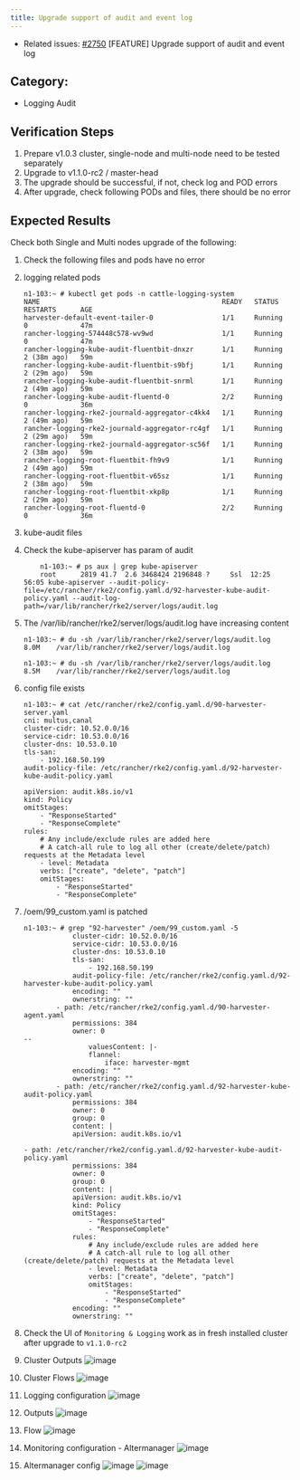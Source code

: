 ```yaml
---
title: Upgrade support of audit and event log
---
```


* Related issues: [#2750](https://github.com/harvester/harvester/issues/2750) [FEATURE] Upgrade support of audit and event log

  
## Category: 
* Logging Audit

## Verification Steps
1. Prepare v1.0.3 cluster, single-node and multi-node need to be tested separately
1. Upgrade to v1.1.0-rc2 / master-head
1. The upgrade should be successful, if not, check log and POD errors
1. After upgrade, check following PODs and files, there should be no error

## Expected Results

Check both Single and Multi nodes upgrade of the following:
1. Check the following files and pods have no error 
1. logging related pods 
    ```
    n1-103:~ # kubectl get pods -n cattle-logging-system
    NAME                                             READY   STATUS    RESTARTS      AGE
    harvester-default-event-tailer-0                 1/1     Running   0             47m
    rancher-logging-574448c578-wv9wd                 1/1     Running   0             47m
    rancher-logging-kube-audit-fluentbit-dnxzr       1/1     Running   2 (38m ago)   59m
    rancher-logging-kube-audit-fluentbit-s9bfj       1/1     Running   2 (29m ago)   59m
    rancher-logging-kube-audit-fluentbit-snrml       1/1     Running   2 (49m ago)   59m
    rancher-logging-kube-audit-fluentd-0             2/2     Running   0             36m
    rancher-logging-rke2-journald-aggregator-c4kk4   1/1     Running   2 (49m ago)   59m
    rancher-logging-rke2-journald-aggregator-rc4gf   1/1     Running   2 (29m ago)   59m
    rancher-logging-rke2-journald-aggregator-sc56f   1/1     Running   2 (38m ago)   59m
    rancher-logging-root-fluentbit-fh9v9             1/1     Running   2 (49m ago)   59m
    rancher-logging-root-fluentbit-v65sz             1/1     Running   2 (38m ago)   59m
    rancher-logging-root-fluentbit-xkp8p             1/1     Running   2 (29m ago)   59m
    rancher-logging-root-fluentd-0                   2/2     Running   0             36m
    ```  
1. kube-audit files
1. Check the kube-apiserver has param of audit
    ```
        n1-103:~ # ps aux | grep kube-apiserver
        root      2819 41.7  2.6 3468424 2196848 ?     Ssl  12:25  56:05 kube-apiserver --audit-policy-file=/etc/rancher/rke2/config.yaml.d/92-harvester-kube-audit-policy.yaml --audit-log-path=/var/lib/rancher/rke2/server/logs/audit.log
    ```
1. The /var/lib/rancher/rke2/server/logs/audit.log have increasing content
    ```
    n1-103:~ # du -sh /var/lib/rancher/rke2/server/logs/audit.log
    8.0M	/var/lib/rancher/rke2/server/logs/audit.log
    
    n1-103:~ # du -sh /var/lib/rancher/rke2/server/logs/audit.log
    8.5M	/var/lib/rancher/rke2/server/logs/audit.log
    ```

1. config file exists 
    ```
    n1-103:~ # cat /etc/rancher/rke2/config.yaml.d/90-harvester-server.yaml
    cni: multus,canal
    cluster-cidr: 10.52.0.0/16
    service-cidr: 10.53.0.0/16
    cluster-dns: 10.53.0.10
    tls-san:
        - 192.168.50.199
    audit-policy-file: /etc/rancher/rke2/config.yaml.d/92-harvester-kube-audit-policy.yaml
    ```
    ```
    apiVersion: audit.k8s.io/v1
    kind: Policy
    omitStages:
        - "ResponseStarted"
        - "ResponseComplete"
    rules:
        # Any include/exclude rules are added here
        # A catch-all rule to log all other (create/delete/patch) requests at the Metadata level
        - level: Metadata
        verbs: ["create", "delete", "patch"]
        omitStages:
            - "ResponseStarted"
            - "ResponseComplete"
    
    ```
1. /oem/99_custom.yaml is patched 
    ```
    n1-103:~ # grep "92-harvester" /oem/99_custom.yaml -5
                cluster-cidr: 10.52.0.0/16
                service-cidr: 10.53.0.0/16
                cluster-dns: 10.53.0.10
                tls-san:
                    - 192.168.50.199
                audit-policy-file: /etc/rancher/rke2/config.yaml.d/92-harvester-kube-audit-policy.yaml
                encoding: ""
                ownerstring: ""
            - path: /etc/rancher/rke2/config.yaml.d/90-harvester-agent.yaml
                permissions: 384
                owner: 0
    --
                    valuesContent: |-
                    flannel:
                        iface: harvester-mgmt
                encoding: ""
                ownerstring: ""
            - path: /etc/rancher/rke2/config.yaml.d/92-harvester-kube-audit-policy.yaml
                permissions: 384
                owner: 0
                group: 0
                content: |
                apiVersion: audit.k8s.io/v1
    ```
    ```
    - path: /etc/rancher/rke2/config.yaml.d/92-harvester-kube-audit-policy.yaml
                permissions: 384
                owner: 0
                group: 0
                content: |
                apiVersion: audit.k8s.io/v1
                kind: Policy
                omitStages:
                    - "ResponseStarted"
                    - "ResponseComplete"
                rules:
                    # Any include/exclude rules are added here
                    # A catch-all rule to log all other (create/delete/patch) requests at the Metadata level
                    - level: Metadata
                    verbs: ["create", "delete", "patch"]
                    omitStages:
                        - "ResponseStarted"
                        - "ResponseComplete"
                encoding: ""
                ownerstring: ""
    ```

1. Check the UI of `Monitoring & Logging` work as in fresh installed cluster after upgrade to `v1.1.0-rc2`

1. Cluster Outputs
    ![image](https://user-images.githubusercontent.com/29251855/195548105-8c303a21-77b6-4d27-b127-314579f3dd0c.png)

1. Cluster Flows
    ![image](https://user-images.githubusercontent.com/29251855/195548149-cd95cca6-76b5-421c-ae4a-ee8fc37746bf.png)

1. Logging configuration
    ![image](https://user-images.githubusercontent.com/29251855/195548206-7f68ba92-ae86-4809-87fd-bf1ed07ec9cd.png)

1. Outputs
    ![image](https://user-images.githubusercontent.com/29251855/195549147-181b5e76-27ae-42db-a233-b6d68b5c9143.png)

1. Flow
    ![image](https://user-images.githubusercontent.com/29251855/195549228-58786461-0023-4d26-8536-1025d50a7346.png)

1. Monitoring configuration - Altermanager
    ![image](https://user-images.githubusercontent.com/29251855/195549422-012c950a-b75f-45e9-b700-2dc41241a23c.png)

1. Altermanager config
    ![image](https://user-images.githubusercontent.com/29251855/195549652-96786120-3867-4245-bda8-bfd56d8968d4.png)
    ![image](https://user-images.githubusercontent.com/29251855/195552086-cae1be22-5760-444a-bf73-9480246bc9e4.png)


